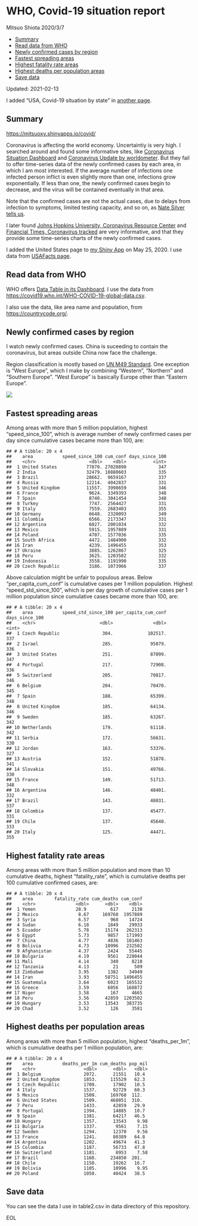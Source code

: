 WHO, Covid-19 situation report
================
Mitsuo Shiota
2020/3/7

-   [Summary](#summary)
-   [Read data from WHO](#read-data-from-who)
-   [Newly confirmed cases by region](#newly-confirmed-cases-by-region)
-   [Fastest spreading areas](#fastest-spreading-areas)
-   [Highest fatality rate areas](#highest-fatality-rate-areas)
-   [Highest deaths per population
    areas](#highest-deaths-per-population-areas)
-   [Save data](#save-data)

Updated: 2021-02-13

I added “USA, Covid-19 situation by state” in [another page](USA.md).

## Summary

<https://mitsuoxv.shinyapps.io/covid/>

Coronavirus is affecting the world economy. Uncertaintiy is very high. I
searched around and found some informative sites, like [Coronavirus
Situation
Dashboard](https://who.maps.arcgis.com/apps/opsdashboard/index.html#/c88e37cfc43b4ed3baf977d77e4a0667)
and [Coronavirus Update by
worldometer](https://www.worldometers.info/coronavirus/). But they fail
to offer time-series data of the newly confirmed cases by each area, in
which I am most interested. If the average number of infections one
infected person inflict is even slightly more than one, infections grow
exponentially. If less than one, the newly confirmed cases begin to
decrease, and the virus will be contained eventually in that area.

Note that the confirmed cases are not the actual cases, due to delays
from infection to symptoms, limited testing capacity, and so on, as
[Nate Silver tells
us](https://fivethirtyeight.com/features/coronavirus-case-counts-are-meaningless/).

I later found [Johns Hopkins University, Coronavirus Resource
Center](https://coronavirus.jhu.edu/) and [Financial Times, Coronavirus
tracked](https://www.ft.com/content/a26fbf7e-48f8-11ea-aeb3-955839e06441)
are very informative, and that they provide some time-series charts of
the newly confirmed cases.

I added the United States page to [my Shiny
App](https://mitsuoxv.shinyapps.io/covid/) on May 25, 2020. I use data
from [USAFacts
page](https://usafacts.org/visualizations/coronavirus-covid-19-spread-map/).

## Read data from WHO

WHO offers [Data Table in its Dashboard](https://covid19.who.int/table).
I use the data from
<https://covid19.who.int/WHO-COVID-19-global-data.csv>.

I also use the data, like area name and population, from
<https://countrycode.org/>.

## Newly confirmed cases by region

I watch newly confirmed cases. China is suceeding to contain the
coronavirus, but areas outside China now face the challenge.

Region classification is mostly based on [UN M49
Standard](https://unstats.un.org/unsd/methodology/m49/). One exception
is “West Europe”, which I make by combining “Western”, “Northern” and
“Southern Europe”. “West Europe” is basically Europe other than “Eastern
Europe”.

![](README_files/figure-gfm/chart-1.png)<!-- -->

## Fastest spreading areas

Among areas with more than 5 million population, highest
“speed\_since\_100”, which is average number of newly confirmed cases
per day since cumulative cases became more than 100, are:

    ## # A tibble: 20 x 4
    ##    area           speed_since_100 cum_conf days_since_100
    ##    <chr>                    <dbl>    <dbl>          <int>
    ##  1 United States           77870. 27020890            347
    ##  2 India                   32479. 10880603            335
    ##  3 Brazil                  28662.  9659167            337
    ##  4 Russia                  12214.  4042837            331
    ##  5 United Kingdom          11557.  3998659            346
    ##  6 France                   9624.  3349393            348
    ##  7 Spain                    8740.  3041454            348
    ##  8 Turkey                   7747.  2564427            331
    ##  9 Italy                    7559.  2683403            355
    ## 10 Germany                  6648.  2320093            349
    ## 11 Colombia                 6566.  2173347            331
    ## 12 Argentina                6027.  2001034            332
    ## 13 Mexico                   5915.  1957889            331
    ## 14 Poland                   4707.  1577036            335
    ## 15 South Africa             4472.  1484900            332
    ## 16 Iran                     4239.  1496455            353
    ## 17 Ukraine                  3885.  1262867            325
    ## 18 Peru                     3625.  1203502            332
    ## 19 Indonesia                3558.  1191990            335
    ## 20 Czech Republic           3186.  1073966            337

Above calculation might be unfair to populous areas. Below
“per\_capita\_cum\_conf” is cumulative cases per 1 million population.
Highest “speed\_std\_since\_100”, which is per day growth of cumulative
cases per 1 million population since cumulative cases became more than
100, are:

    ## # A tibble: 20 x 4
    ##    area           speed_std_since_100 per_capita_cum_conf days_since_100
    ##    <chr>                        <dbl>               <dbl>          <int>
    ##  1 Czech Republic                304.             102517.            337
    ##  2 Israel                        285.              95879.            336
    ##  3 United States                 251.              87099.            347
    ##  4 Portugal                      217.              72908.            336
    ##  5 Switzerland                   205.              70817.            346
    ##  6 Belgium                       204.              70470.            345
    ##  7 Spain                         188.              65399.            348
    ##  8 United Kingdom                185.              64134.            346
    ##  9 Sweden                        185.              63267.            342
    ## 10 Netherlands                   179.              61118.            342
    ## 11 Serbia                        172.              56631.            330
    ## 12 Jordan                        163.              53376.            327
    ## 13 Austria                       152.              51878.            341
    ## 14 Slovakia                      151.              49766.            330
    ## 15 France                        149.              51713.            348
    ## 16 Argentina                     146.              48401.            332
    ## 17 Brazil                        143.              48031.            337
    ## 18 Colombia                      137.              45477.            331
    ## 19 Chile                         137.              45640.            333
    ## 20 Italy                         125.              44471.            355

## Highest fatality rate areas

Among areas with more than 5 million population and more than 10
cumulative deaths, highest “fatality\_rate”, which is cumulative deaths
per 100 cumulative confirmed cases, are:

    ## # A tibble: 20 x 4
    ##    area        fatality_rate cum_deaths cum_conf
    ##    <chr>               <dbl>      <dbl>    <dbl>
    ##  1 Yemen               28.9         617     2138
    ##  2 Mexico               8.67     169760  1957889
    ##  3 Syria                6.57        968    14724
    ##  4 Sudan                6.18       1849    29933
    ##  5 Ecuador              5.78      15174   262313
    ##  6 Egypt                5.73       9857   171993
    ##  7 China                4.77       4836   101463
    ##  8 Bolivia              4.73      10996   232502
    ##  9 Afghanistan          4.37       2424    55445
    ## 10 Bulgaria             4.19       9561   228044
    ## 11 Mali                 4.14        340     8218
    ## 12 Tanzania             4.13         21      509
    ## 13 Zimbabwe             3.95       1382    34949
    ## 14 Iran                 3.93      58751  1496455
    ## 15 Guatemala            3.64       6023   165532
    ## 16 Greece               3.59       6056   168872
    ## 17 Niger                3.58        167     4665
    ## 18 Peru                 3.56      42859  1203502
    ## 19 Hungary              3.53      13543   383735
    ## 20 Chad                 3.52        126     3581

## Highest deaths per population areas

Among areas with more than 5 million population, highest
“deaths\_per\_1m”, which is cumulative deaths per 1 million population,
are:

    ## # A tibble: 20 x 4
    ##    area           deaths_per_1m cum_deaths pop_mil
    ##    <chr>                  <dbl>      <dbl>   <dbl>
    ##  1 Belgium                2072.      21551   10.4 
    ##  2 United Kingdom         1853.     115529   62.3 
    ##  3 Czech Republic         1709.      17902   10.5 
    ##  4 Italy                  1537.      92729   60.3 
    ##  5 Mexico                 1509.     169760  112.  
    ##  6 United States          1509.     468051  310.  
    ##  7 Peru                   1433.      42859   29.9 
    ##  8 Portugal               1394.      14885   10.7 
    ##  9 Spain                  1381.      64217   46.5 
    ## 10 Hungary                1357.      13543    9.98
    ## 11 Bulgaria               1337.       9561    7.15
    ## 12 Sweden                 1294.      12370    9.56
    ## 13 France                 1241.      80389   64.8 
    ## 14 Argentina              1202.      49674   41.3 
    ## 15 Colombia               1187.      56733   47.8 
    ## 16 Switzerland            1181.       8953    7.58
    ## 17 Brazil                 1168.     234850  201.  
    ## 18 Chile                  1150.      19262   16.7 
    ## 19 Bolivia                1105.      10996    9.95
    ## 20 Poland                 1050.      40424   38.5

## Save data

You can see the data I use in table2.csv in data directory of this
repository.

EOL
